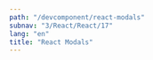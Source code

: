 ```yaml
---
path: "/devcomponent/react-modals"
subnav: "3/React/React/17"
lang: "en"
title: "React Modals"
---
```

